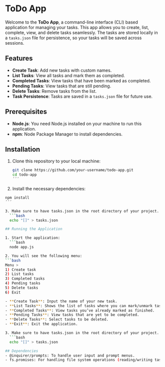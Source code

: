# ToDo App

Welcome to the **ToDo App**, a command-line interface (CLI) based application for managing your tasks. This app allows you to create, list, complete, view, and delete tasks seamlessly. The tasks are stored locally in a `tasks.json` file for persistence, so your tasks will be saved across sessions.

## Features

- **Create Task**: Add new tasks with custom names.
- **List Tasks**: View all tasks and mark them as completed.
- **Completed Tasks**: View tasks that have been marked as completed.
- **Pending Tasks**: View tasks that are still pending.
- **Delete Tasks**: Remove tasks from the list.
- **Task Persistence**: Tasks are saved in a `tasks.json` file for future use.

## Prerequisites

- **Node.js**: You need Node.js installed on your machine to run this application.
- **npm**: Node Package Manager to install dependencies.

## Installation

1. Clone this repository to your local machine:
   ```bash
   git clone https://github.com/your-username/todo-app.git
   cd todo-app
   ´´´

2. Install the necessary dependencies:
 ```bash
npm install
 ´´´

3. Make sure to have tasks.json in the root directory of your project. If not, create an empty file:
   ```bash
   echo "[]" > tasks.json

## Running the Application

1. Start the application:
   ```bash
   node app.js

2. You will see the following menu:
 ```bash
Menu >
1) Create task
2) List tasks
3) Completed tasks
4) Pending tasks
5) Delete tasks
6) Exit

- **Create Task**: Input the name of your new task.
- **List Tasks**: Shows the list of tasks where you can mark/unmark tasks as completed.
- **Completed Tasks**: View tasks you’ve already marked as finished.
- **Pending Tasks**: View tasks that are yet to be completed.
- **Delete Tasks**: Select tasks to be deleted.
- **Exit**: Exit the application.

3. Make sure to have tasks.json in the root directory of your project. If not, create an empty file:
   ```bash
   echo "[]" > tasks.json

## Dependencies
- @inquirer/prompts: To handle user input and prompt menus.
- fs.promises: For handling file system operations (reading/writing tasks.json).
